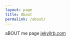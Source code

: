 ```yaml
---
layout: page
title: About
permalink: /about/
---
```


aBOUT me page [jekyllrb.com](https://jekyllrb.com/)
